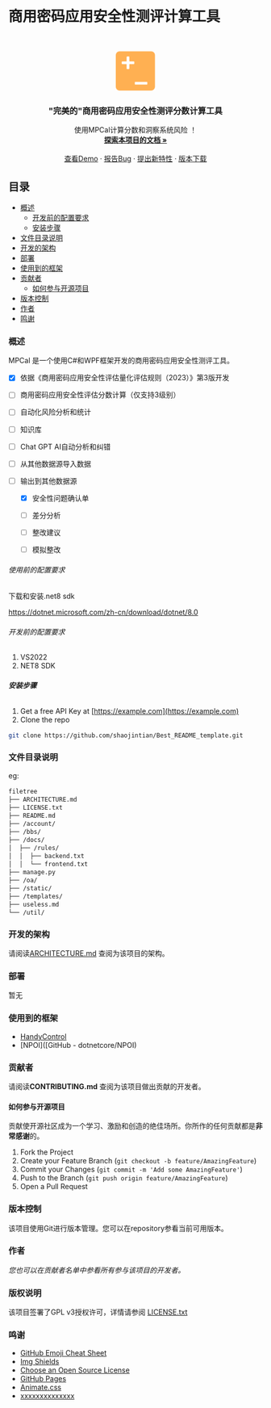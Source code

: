 # 商用密码应用安全性测评计算工具

<br />

<p align="center">
  <a href="https://github.com/shaojintian/Best_README_template/">
    <img src="images/logo.png" alt="Logo" width="80" height="80">
  </a>

<h3 align="center">"完美的"商用密码应用安全性测评分数计算工具</h3>
  <p align="center">
    使用MPCal计算分数和洞察系统风险 ！
    <br />
    <a href="https://github.com/hyfree/MPScoreCalculator"><strong>探索本项目的文档 »</strong></a>
    <br />
    <br />
    <a href="https://github.com/hyfree/MPScoreCalculator">查看Demo</a>
    ·
    <a href="https://github.com/hyfree/MPScoreCalculator">报告Bug</a>
    ·
    <a href="https://github.com/hyfree/MPScoreCalculator">提出新特性</a>
    ·
    <a href="https://github.com/hyfree/MPScoreCalculator">版本下载</a>
  </p>

</p>

## 目录

- [概述](#概述)
  - [开发前的配置要求](#开发前的配置要求)
  - [安装步骤](#安装步骤)
- [文件目录说明](#文件目录说明)
- [开发的架构](#开发的架构)
- [部署](#部署)
- [使用到的框架](#使用到的框架)
- [贡献者](#贡献者)
  - [如何参与开源项目](#如何参与开源项目)
- [版本控制](#版本控制)
- [作者](#作者)
- [鸣谢](#鸣谢)

### 概述

MPCal 是一个使用C#和WPF框架开发的商用密码应用安全性测评工具。



- [x] 依据《商用密码应用安全性评估量化评估规则（2023）》第3版开发

- [ ] 商用密码应用安全性评估分数计算（仅支持3级别）

- [ ] 自动化风险分析和统计

- [ ] 知识库

- [ ] Chat GPT AI自动分析和纠错

- [ ] 从其他数据源导入数据

- [ ] 输出到其他数据源
  
  - [x] 安全性问题确认单
  
  - [ ] 差分分析
  
  - [ ] 整改建议
  
  - [ ] 模拟整改

###### 使用前的配置要求

下载和安装.net8 sdk

https://dotnet.microsoft.com/zh-cn/download/dotnet/8.0


###### 开发前的配置要求

1. VS2022
2. NET8 SDK



###### **安装步骤**

1. Get a free API Key at [https://example.com](https://example.com)
2. Clone the repo

```sh
git clone https://github.com/shaojintian/Best_README_template.git
```

### 文件目录说明

eg:

```
filetree 
├── ARCHITECTURE.md
├── LICENSE.txt
├── README.md
├── /account/
├── /bbs/
├── /docs/
│  ├── /rules/
│  │  ├── backend.txt
│  │  └── frontend.txt
├── manage.py
├── /oa/
├── /static/
├── /templates/
├── useless.md
└── /util/
```

### 开发的架构

请阅读[ARCHITECTURE.md](https://github.com/shaojintian/Best_README_template/blob/master/ARCHITECTURE.md) 查阅为该项目的架构。

### 部署

暂无

### 使用到的框架

-  [HandyControl](https://github.com/HandyOrg/HandyControl)
- [NPOI]([GitHub - dotnetcore/NPOI)

### 贡献者

请阅读**CONTRIBUTING.md** 查阅为该项目做出贡献的开发者。

#### 如何参与开源项目

贡献使开源社区成为一个学习、激励和创造的绝佳场所。你所作的任何贡献都是**非常感谢**的。

1. Fork the Project
2. Create your Feature Branch (`git checkout -b feature/AmazingFeature`)
3. Commit your Changes (`git commit -m 'Add some AmazingFeature'`)
4. Push to the Branch (`git push origin feature/AmazingFeature`)
5. Open a Pull Request

### 版本控制

该项目使用Git进行版本管理。您可以在repository参看当前可用版本。

### 作者

 *您也可以在贡献者名单中参看所有参与该项目的开发者。*

### 版权说明

该项目签署了GPL v3授权许可，详情请参阅 [LICENSE.txt](https://github.com/hyfree/MPScoreCalculator/blob/master/LICENSE)

### 鸣谢

- [GitHub Emoji Cheat Sheet](https://www.webpagefx.com/tools/emoji-cheat-sheet)
- [Img Shields](https://shields.io)
- [Choose an Open Source License](https://choosealicense.com)
- [GitHub Pages](https://pages.github.com)
- [Animate.css](https://daneden.github.io/animate.css)
- [xxxxxxxxxxxxxx](https://connoratherton.com/loaders)
